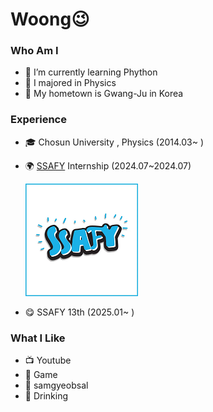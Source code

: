 # Woong😉
### Who Am I
- 🌱 I’m currently learning Phython
- 🥇 I majored in Physics
- 🚅 My hometown is Gwang-Ju in Korea

### Experience
- 🎓 Chosun University , Physics (2014.03~ )
- 🌍 [SSAFY](https://www.ssafy.com/) Internship (2024.07~2024.07)

  ![ssafylogo](ssafylogo.png)
- 😋 SSAFY 13th (2025.01~ )
### What I Like
- 📺 Youtube
- 🔵 Game
- 🥩 samgyeobsal
- 🍻 Drinking